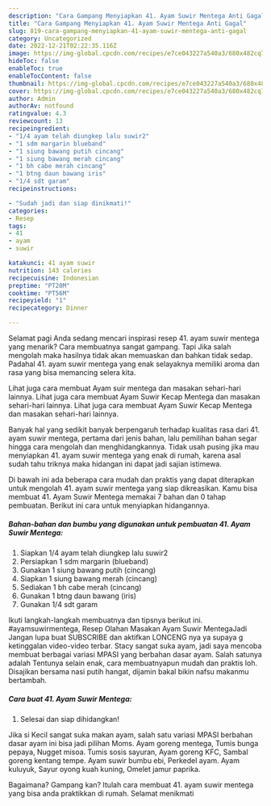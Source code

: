 ```yaml
---
description: "Cara Gampang Menyiapkan 41. Ayam Suwir Mentega Anti Gagal"
title: "Cara Gampang Menyiapkan 41. Ayam Suwir Mentega Anti Gagal"
slug: 819-cara-gampang-menyiapkan-41-ayam-suwir-mentega-anti-gagal
category: Uncategorized
date: 2022-12-21T02:22:35.116Z
image: https://img-global.cpcdn.com/recipes/e7ce043227a540a3/680x482cq70/41-ayam-suwir-mentega-foto-resep-utama.jpg
hideToc: false
enableToc: true
enableTocContent: false
thumbnail: https://img-global.cpcdn.com/recipes/e7ce043227a540a3/680x482cq70/41-ayam-suwir-mentega-foto-resep-utama.jpg
cover: https://img-global.cpcdn.com/recipes/e7ce043227a540a3/680x482cq70/41-ayam-suwir-mentega-foto-resep-utama.jpg
author: Admin
authorAv: notfound
ratingvalue: 4.3
reviewcount: 13
recipeingredient:
- "1/4 ayam telah diungkep lalu suwir2"
- "1 sdm margarin blueband"
- "1 siung bawang putih cincang"
- "1 siung bawang merah cincang"
- "1 bh cabe merah cincang"
- "1 btng daun bawang iris"
- "1/4 sdt garam"
recipeinstructions:

- "Sudah jadi dan siap dinikmati!"
categories:
- Resep
tags:
- 41
- ayam
- suwir

katakunci: 41 ayam suwir 
nutrition: 143 calories
recipecuisine: Indonesian
preptime: "PT20M"
cooktime: "PT56M"
recipeyield: "1"
recipecategory: Dinner

---
```



Selamat pagi Anda sedang mencari inspirasi resep 41. ayam suwir mentega yang menarik? Cara membuatnya sangat gampang. Tapi Jika salah mengolah maka hasilnya tidak akan memuaskan dan bahkan tidak sedap. Padahal 41. ayam suwir mentega yang enak selayaknya memiliki aroma dan rasa yang bisa memancing selera kita.


Lihat juga cara membuat Ayam suir mentega dan masakan sehari-hari lainnya. Lihat juga cara membuat Ayam Suwir Kecap Mentega dan masakan sehari-hari lainnya. Lihat juga cara membuat Ayam Suwir Kecap Mentega dan masakan sehari-hari lainnya.

Banyak hal yang sedikit banyak berpengaruh terhadap kualitas rasa dari 41. ayam suwir mentega, pertama dari jenis bahan, lalu pemilihan bahan segar hingga cara mengolah dan menghidangkannya. Tidak usah pusing jika mau menyiapkan 41. ayam suwir mentega yang enak di rumah, karena asal sudah tahu triknya maka hidangan ini dapat jadi sajian istimewa.


Di bawah ini ada beberapa cara mudah dan praktis yang dapat diterapkan untuk mengolah 41. ayam suwir mentega yang siap dikreasikan. Kamu bisa membuat 41. Ayam Suwir Mentega memakai 7 bahan dan 0 tahap pembuatan. Berikut ini cara untuk menyiapkan hidangannya.

<!--inarticleads1-->

##### Bahan-bahan dan bumbu yang digunakan untuk pembuatan 41. Ayam Suwir Mentega:

1. Siapkan 1/4 ayam telah diungkep lalu suwir2
1. Persiapkan 1 sdm margarin (blueband)
1. Gunakan 1 siung bawang putih (cincang)
1. Siapkan 1 siung bawang merah (cincang)
1. Sediakan 1 bh cabe merah (cincang)
1. Gunakan 1 btng daun bawang (iris)
1. Gunakan 1/4 sdt garam


Ikuti langkah-langkah membuatnya dan tipsnya berikut ini. #ayamsuwirmentega, Resep Olahan Masakan Ayam Suwir MentegaJadi Jangan lupa buat SUBSCRIBE dan aktifkan LONCENG nya ya supaya g ketinggalan video-video terbar. Stacy sangat suka ayam, jadi saya mencoba membuat berbagai variasi MPASI yang berbahan dasar ayam. Salah satunya adalah Tentunya selain enak, cara membuatnyapun mudah dan praktis loh. Disajikan bersama nasi putih hangat, dijamin bakal bikin nafsu makanmu bertambah. 

<!--inarticleads2-->

##### Cara buat 41. Ayam Suwir Mentega:


1. Selesai dan siap dihidangkan!

Jika si Kecil sangat suka makan ayam, salah satu variasi MPASI berbahan dasar ayam ini bisa jadi pilihan Moms. Ayam goreng mentega, Tumis bunga pepaya, Nugget misoa. Tumis sosis sayuran, Ayam goreng KFC, Sambal goreng kentang tempe. Ayam suwir bumbu ebi, Perkedel ayam. Ayam kuluyuk, Sayur oyong kuah kuning, Omelet jamur paprika. 

Bagaimana? Gampang kan? Itulah cara membuat 41. ayam suwir mentega yang bisa anda praktikkan di rumah. Selamat menikmati
